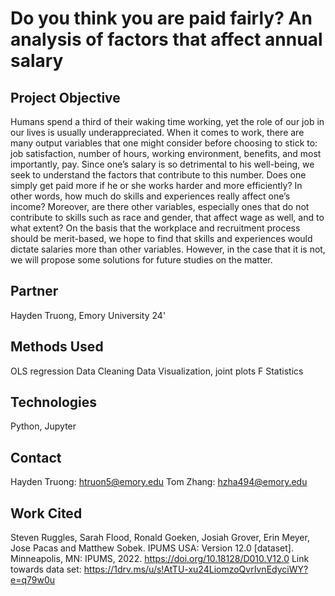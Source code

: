 # Do you think you are paid fairly? An analysis of factors that affect annual salary

## Project Objective
Humans spend a third of their waking time working, yet the role of our job in our lives is usually underappreciated. When it comes to work, there are many output variables that one might consider before choosing to stick to: job satisfaction, number of hours, working environment, benefits, and most importantly, pay. Since one’s salary is so detrimental to his well-being, we seek to understand the factors that contribute to this number. Does one simply get paid more if he or she works harder and more efficiently? In other words, how much do skills and experiences really affect one’s income? Moreover, are there other variables, especially ones that do not contribute to skills such as race and gender, that affect wage as well, and to what extent? On the basis that the workplace and recruitment process should be
merit-based, we hope to find that skills and experiences would dictate salaries more than other variables. However, in the case that it is not, we will propose some solutions for future studies on the matter.

## Partner
Hayden Truong, Emory University 24'

## Methods Used
OLS regression
Data Cleaning
Data Visualization, joint plots
F Statistics

## Technologies
Python, Jupyter

## Contact
Hayden Truong: htruon5@emory.edu
Tom Zhang: hzha494@emory.edu

## Work Cited
Steven Ruggles, Sarah Flood, Ronald Goeken, Josiah Grover, Erin Meyer, Jose Pacas and Matthew Sobek. IPUMS USA: Version 12.0 [dataset]. Minneapolis, MN: IPUMS, 2022.
https://doi.org/10.18128/D010.V12.0
Link towards data set: https://1drv.ms/u/s!AtTU-xu24LiomzoQvrIvnEdyciWY?e=q79w0u
